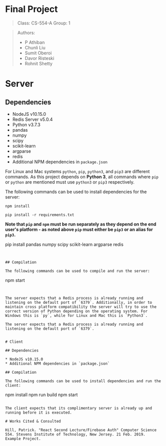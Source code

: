 
# Final Project


> Class:  CS-554-A
> Group:  1

> Authors:
> * P Athiban
> * Chunli Liu
> * Sumit Oberoi
> * Davor Risteski
> * Rohnit Shetty

# Server

## Dependencies

* NodeJS v10.15.0
* Redis Server v5.0.4
* Python v3.7.3
* pandas
* numpy
* scipy
* scikit-learn
* argparse
* redis
* Additional NPM dependencies in `package.json`


For Linux and Mac systems `python`, `pip`, `python3`, and `pip3` are different commands. As this project depends on __Python 3__, all commands where `pip` or `python` are mentioned must use `python3` or `pip3` respectively.


The following commands can be used to install dependencies for the server:

```
npm install

pip install -r requirements.txt
```

__Note that `pip` and `npm` must be run separately as they depend on the end user's platform - as noted above `pip` must either be `pip3` or an alias for `pip3`.__

pip install pandas numpy scipy scikit-learn argparse redis
```


## Compilation

The following commands can be used to compile and run the server:

```
npm start
```


The server expects that a Redis process is already running and listening on the default port of `6379`. Additionally, in order to maintain cross platform compatibility the server will try to use the correct version of Python depending on the operating system. For Windows this is `py`, while for Linux and Mac this is `Python3`.

The server expects that a Redis process is already running and listening on the default port of `6379`.


# Client

## Dependencies

* NodeJS v10.15.0
* Additional NPM dependencies in `package.json`

## Compilation

The following commands can be used to install dependencies and run the client:

```
npm install
npm run build
npm start
```

The client expects that its complimentary server is already up and running before it is executed.

# Works Cited & Consulted

Hill, Patrick. "React Second Lecture/Firebase Auth" Computer Science 554. Stevens Institute of Technology, New Jersey. 21 Feb. 2019. Example Project.
